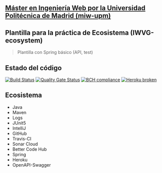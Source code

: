 ## [Máster en Ingeniería Web por la Universidad Politécnica de Madrid (miw-upm)](http://miw.etsisi.upm.es)
## Plantilla para la práctica de Ecosistema (IWVG-ecosystem)
> Plantilla con Spring básico (API, test) 

## Estado del código
[![Build Status](https://travis-ci.org/reymon359/software-ecosystem.svg?branch=develop)](https://travis-ci.org/reymon359/software-ecosystem)
[![Quality Gate Status](https://sonarcloud.io/api/project_badges/measure?project=es.upm.miw%3Aiwvg-ecosystem-ramon-morcillo&metric=alert_status)](https://sonarcloud.io/dashboard?id=es.upm.miw%3Aiwvg-ecosystem-ramon-morcillo)
[![BCH compliance](https://bettercodehub.com/edge/badge/reymon359/software-ecosystem?branch=develop)](https://bettercodehub.com/)
[![Heroku broken](https://software-ecosystem.herokuapp.com/system/version-badge)](https://software-ecosystem.herokuapp.com/swagger-ui.html)


## Ecosistema
* Java
* Maven
* Logs
* JUnit5
* IntelliJ
* GitHub
* Travis-CI
* Sonar Cloud
* Better Code Hub
* Spring
* Heroku
* OpenAPI-Swagger
